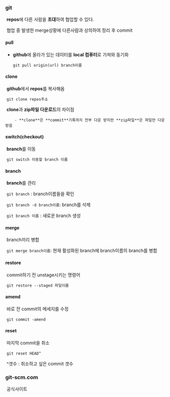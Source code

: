 ### git



​	**repos**에 다른 사람을 **초대**하여 협업할 수 있다.

​	협업 중 발생한 merge상황에 다른사람과 상의하여 정리 후 commit



#### pull

 - **github**에 올라가 있는 데이터를 **local 컴퓨터**로 가져와 동기화

   `git pull origin(url) branch이름`

#### clone

​	**github**에서 **repos**를 복사해옴

​	`git clone repos주소`

​	**clone**과 **zip파일 다운로드**의 차이점

		- **clone**은 **commit**기록까지 전부 다운 받지만 **zip파일**은 파일만 다운받음



#### switch(checkout)

​	**branch**를 이동

​	`git switch 이동할 branch 이름`



#### branch

​	**branch**를 관리

​	`git branch` : branch이름들을 확인

​	`git branch -d branch이름`: branch를 삭제

​	`git branch 이름` : 새로운 branch 생성



#### merge

​	branch끼리 병합

​	`git merge branch이름`: 현재 활성화된 branch에 branch이름의 branch를 병합



#### restore

​	commit하기 전 unstage시키는 명령어

​	`git restore --staged 파일이름`



#### amend

​	바로 전 commit의 메세지를 수정

​	`git commit -amend`



#### reset

​	마지막 commit을 취소

​	`git reset HEAD^`

​	^갯수 : 취소하고 싶은 commit 갯수



### git-scm.com

​	공식사이트